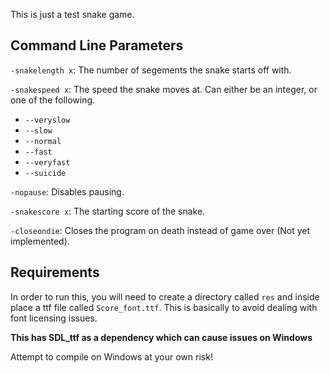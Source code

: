 This is just a test snake game.

## Command Line Parameters

`-snakelength x`: The number of segements the snake starts off with.

`-snakespeed x`: The speed the snake moves at. Can either be an integer, or one of the following.
- `--veryslow`
- `--slow`
- `--normal`
- `--fast`
- `--veryfast`
- `--suicide`

`-nopause`: Disables pausing.

`-snakescore x`: The starting score of the snake.

`-closeondie`: Closes the program on death instead of game over (Not yet implemented).

## Requirements

In order to run this, you will need to create a directory called `res` and inside place a ttf file called `Score_font.ttf`. This is basically to avoid dealing with font licensing issues.

__This has SDL_ttf as a dependency which can cause issues on Windows__

Attempt to compile on Windows at your own risk!
